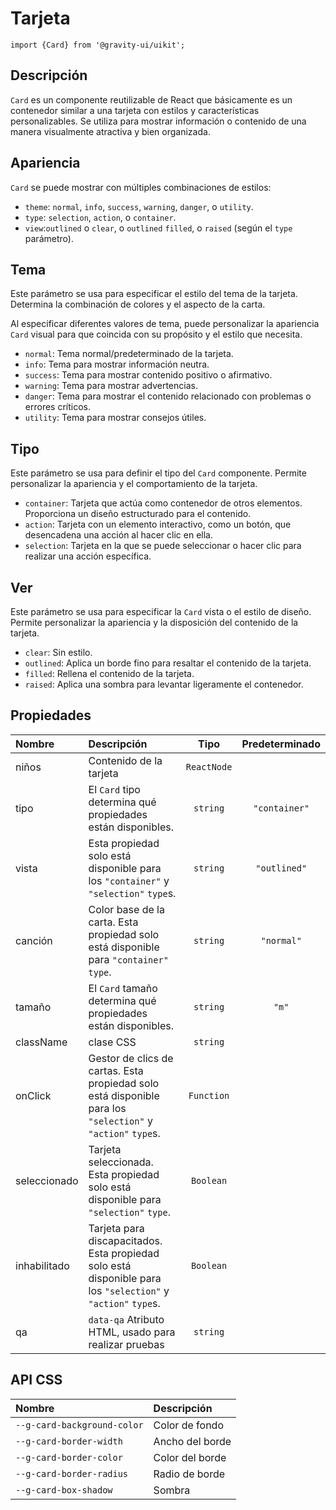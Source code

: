 <!--GITHUB_BLOCK-->

# Tarjeta

<!--/GITHUB_BLOCK-->

```tsx
import {Card} from '@gravity-ui/uikit';
```

## Descripción

`Card` es un componente reutilizable de React que básicamente es un contenedor similar a una tarjeta con estilos y características personalizables. Se utiliza para mostrar información o contenido de una manera visualmente atractiva y bien organizada.

## Apariencia

`Card` se puede mostrar con múltiples combinaciones de estilos:

- `theme`: `normal`, `info`, `success`, `warning`, `danger`, o `utility`.
- `type`: `selection`, `action`, o `container`.
- `view`:`outlined` o `clear`, o `outlined` `filled`, o `raised` (según el `type` parámetro).

## Tema

Este parámetro se usa para especificar el estilo del tema de la tarjeta. Determina la combinación de colores y el aspecto de la carta.

Al especificar diferentes valores de tema, puede personalizar la apariencia `Card` visual para que coincida con su propósito y el estilo que necesita.

- `normal`: Tema normal/predeterminado de la tarjeta.
- `info`: Tema para mostrar información neutra.
- `success`: Tema para mostrar contenido positivo o afirmativo.
- `warning`: Tema para mostrar advertencias.
- `danger`: Tema para mostrar el contenido relacionado con problemas o errores críticos.
- `utility`: Tema para mostrar consejos útiles.

<!--LANDING_BLOCK
<ExampleBlock
    code={`
const style = {
    width: '120px';
    height: '120px';
    display: 'flex';
    alignItems: 'center';
    justifyContent: 'center';
}

<Card style={style} theme="normal" size="l">Normal</Card>
<Card style={style} theme="info" size="l">Info</Card>
<Card style={style} theme="success" size="l">Success</Card>
<Card style={style} theme="warning" size="l">Warning</Card>
<Card style={style} theme="danger" size="l">Danger</Card>
<Card style={style} theme="utility" size="l">Utility</Card>
`}>

    <div style={{display: 'grid', gridAutoFlow: 'column', gridGap: '10px'}}>
        <UIKit.Card style={{display: 'flex', alignItems: 'center', justifyContent: 'center', width: '120px', height: '120px'}} theme="normal" size="l">Normal</UIKit.Card>
        <UIKit.Card style={{display: 'flex', alignItems: 'center', justifyContent: 'center', width: '120px', height: '120px'}} theme="info" size="l">Info</UIKit.Card>
        <UIKit.Card style={{display: 'flex', alignItems: 'center', justifyContent: 'center', width: '120px', height: '120px'}} theme="success" size="l">Success</UIKit.Card>
        <UIKit.Card style={{display: 'flex', alignItems: 'center', justifyContent: 'center', width: '120px', height: '120px'}} theme="warning" size="l">Warning</UIKit.Card>
        <UIKit.Card style={{display: 'flex', alignItems: 'center', justifyContent: 'center', width: '120px', height: '120px'}} theme="danger" size="l">Danger</UIKit.Card>
        <UIKit.Card style={{display: 'flex', alignItems: 'center', justifyContent: 'center', width: '120px', height: '120px'}} theme="utility" size="l">Utility</UIKit.Card>
    </div>

</ExampleBlock>
LANDING_BLOCK-->

## Tipo

Este parámetro se usa para definir el tipo del `Card` componente. Permite personalizar la apariencia y el comportamiento de la tarjeta.

- `container`: Tarjeta que actúa como contenedor de otros elementos. Proporciona un diseño estructurado para el contenido.
- `action`: Tarjeta con un elemento interactivo, como un botón, que desencadena una acción al hacer clic en ella.
- `selection`: Tarjeta en la que se puede seleccionar o hacer clic para realizar una acción específica.

<!--LANDING_BLOCK
<ExampleBlock
    code={`
const style = {
    width: '120px';
    height: '120px';
    display: 'flex';
    alignItems: 'center';
    justifyContent: 'center';
}

    <Card style={style} view="outlined" type="container" size="l">Container</Card>
    <Card style={style} view="outlined" type="action" size="l">action with onClick</Card>
    <Card style={style} view="outlined" type="selection" size="l">Selection</Card>
`}>
    <div style={{display: 'grid', gridAutoFlow: 'column', gridGap: '10px'}}>
        <UIKit.Card style={{display: 'flex', alignItems: 'center', justifyContent: 'center', width: '120px', height: '120px'}} view="outlined" type="container" size="l">Container</UIKit.Card>
        <UIKit.Card style={{display: 'flex', alignItems: 'center', justifyContent: 'center', width: '120px', height: '120px'}} view="outlined" type="action" onClick={() => alert(':wave: hey')} size="l">action with onClick</UIKit.Card>
        <UIKit.Card style={{display: 'flex', alignItems: 'center', justifyContent: 'center', width: '120px', height: '120px'}} view="outlined" type="selection" size="l">Selection</UIKit.Card>
    </div>

</ExampleBlock>
LANDING_BLOCK-->

## Ver

Este parámetro se usa para especificar la `Card` vista o el estilo de diseño. Permite personalizar la apariencia y la disposición del contenido de la tarjeta.

- `clear`: Sin estilo.
- `outlined`: Aplica un borde fino para resaltar el contenido de la tarjeta.
- `filled`: Rellena el contenido de la tarjeta.
- `raised`: Aplica una sombra para levantar ligeramente el contenedor.

<!--LANDING_BLOCK
<ExampleBlock
    code={`
const style = {
    width: '120px';
    height: '120px';
    display: 'flex';
    alignItems: 'center';
    justifyContent: 'center';
}

    <Card style={style} view="clear" type="container" size="l">Clear</Card>
    <Card style={style} view="outlined" type="container" size="l">Outlined</Card>
    <Card style={style} view="filled" type="container" size="l">Filled</Card>
    <Card style={style} view="raised" type="container" size="l">Raised</Card>
`}>
    <div style={{display: 'grid', gridAutoFlow: 'column', gridGap: '10px'}}>
        <UIKit.Card style={{display: 'flex', alignItems: 'center', justifyContent: 'center', width: '120px', height: '120px'}} view="clear" type="container" size="l">Clear</UIKit.Card>
        <UIKit.Card style={{display: 'flex', alignItems: 'center', justifyContent: 'center', width: '120px', height: '120px'}} view="outlined" type="container" size="l">Outlined</UIKit.Card>
        <UIKit.Card style={{display: 'flex', alignItems: 'center', justifyContent: 'center', width: '120px', height: '120px'}} view="filled" type="container" size="l">Filled</UIKit.Card>
        <UIKit.Card style={{display: 'flex', alignItems: 'center', justifyContent: 'center', width: '120px', height: '120px'}} view="raised" type="container" size="l">Raised</UIKit.Card>
    </div>

</ExampleBlock>
LANDING_BLOCK-->

## Propiedades

| Nombre       | Descripción                                                                                                   |    Tipo     | Predeterminado |
| :----------- | :------------------------------------------------------------------------------------------------------------ | :---------: | :------------: |
| niños        | Contenido de la tarjeta                                                                                       | `ReactNode` |                |
| tipo         | El `Card` tipo determina qué propiedades están disponibles.                                                   |  `string`   | `"container"`  |
| vista        | Esta propiedad solo está disponible para los `"container"` y `"selection"` `type`s.                           |  `string`   |  `"outlined"`  |
| canción      | Color base de la carta. Esta propiedad solo está disponible para `"container"` `type`.                        |  `string`   |   `"normal"`   |
| tamaño       | El `Card` tamaño determina qué propiedades están disponibles.                                                 |  `string`   |     `"m"`      |
| className    | clase CSS                                                                                                     |  `string`   |                |
| onClick      | Gestor de clics de cartas. Esta propiedad solo está disponible para los `"selection"` y `"action"` `type`s.   | `Function`  |                |
| seleccionado | Tarjeta seleccionada. Esta propiedad solo está disponible para `"selection"` `type`.                          |  `Boolean`  |                |
| inhabilitado | Tarjeta para discapacitados. Esta propiedad solo está disponible para los `"selection"` y `"action"` `type`s. |  `Boolean`  |                |
| qa           | `data-qa` Atributo HTML, usado para realizar pruebas                                                          |  `string`   |                |

## API CSS

| Nombre                      | Descripción     |
| :-------------------------- | :-------------- |
| `--g-card-background-color` | Color de fondo  |
| `--g-card-border-width`     | Ancho del borde |
| `--g-card-border-color`     | Color del borde |
| `--g-card-border-radius`    | Radio de borde  |
| `--g-card-box-shadow`       | Sombra          |
